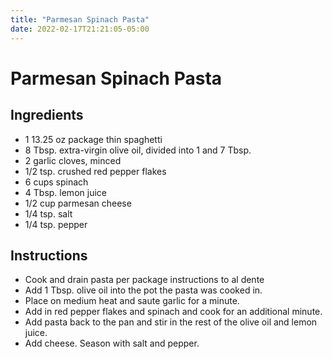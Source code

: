 ```yaml
---
title: "Parmesan Spinach Pasta"
date: 2022-02-17T21:21:05-05:00
---
```


# Parmesan Spinach Pasta

## Ingredients

- 1 13.25 oz package thin spaghetti
- 8 Tbsp. extra-virgin olive oil, divided into 1 and 7 Tbsp.
- 2 garlic cloves, minced
- 1/2 tsp. crushed red pepper flakes 
- 6 cups spinach
- 4 Tbsp. lemon juice
- 1/2 cup parmesan cheese
- 1/4 tsp. salt
- 1/4 tsp. pepper

## Instructions

-  Cook and drain pasta per package instructions to al dente
- Add 1 Tbsp. olive oil into the pot the pasta was cooked in.
- Place on medium heat and saute garlic for a minute.
- Add in red pepper flakes and spinach and cook for an additional minute.
- Add pasta back to the pan and stir in the rest of the olive oil and lemon juice.
- Add cheese.
Season with salt and pepper.